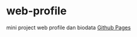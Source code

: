 # web-profile
mini project web profile dan biodata
<a href="https://vidi123.github.io/web-profile/index.html">Github Pages</a>
